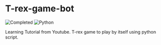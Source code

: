 # T-rex-game-bot

 ![Completed](https://img.shields.io/badge/status-completed-green) ![Python](https://img.shields.io/badge/lang-python%203.6-blue)
 
Learning Tutorial from Youtube. T-rex game to play by itself using python script.
